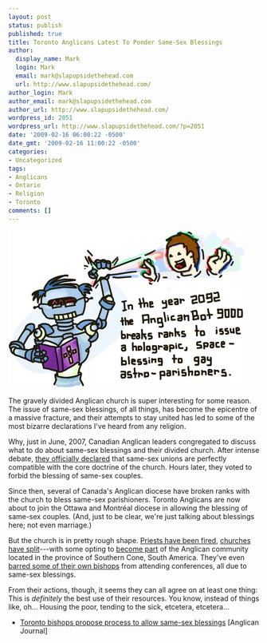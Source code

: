 ```yaml
---
layout: post
status: publish
published: true
title: Toronto Anglicans Latest To Ponder Same-Sex Blessings
author:
  display_name: Mark
  login: Mark
  email: mark@slapupsidethehead.com
  url: http://www.slapupsidethehead.com/
author_login: Mark
author_email: mark@slapupsidethehead.com
author_url: http://www.slapupsidethehead.com/
wordpress_id: 2051
wordpress_url: http://www.slapupsidethehead.com/?p=2051
date: '2009-02-16 06:00:22 -0500'
date_gmt: '2009-02-16 11:00:22 -0500'
categories:
- Uncategorized
tags:
- Anglicans
- Ontario
- Religion
- Toronto
comments: []
---
```

![This is silly. Sorry.](/wp-content/media/2009/02/anglicanbot-9000.jpg "This is silly. Sorry.")

The gravely divided Anglican church is super interesting for some reason. The issue of same-sex blessings, of all things, has become the epicentre of a massive fracture, and their attempts to stay united has led to some of the most bizarre declarations I've heard from any religion.

Why, just in June, 2007, Canadian Anglican leaders congregated to discuss what to do about same-sex blessings and their divided church. After intense debate, [they officially declared](http://www.slapupsidethehead.com/2007/06/anglican-mixed-message/ "It's flip-flop season all year 'round!") that same-sex unions are perfectly compatible with the core doctrine of the church. Hours later, they voted to forbid the blessing of same-sex couples.

Since then, several of Canada's Anglican diocese have broken ranks with the church to bless same-sex parishioners. Toronto Anglicans are now about to join the Ottawa and Montréal diocese in allowing the blessing of same-sex couples. (And, just to be clear, we're just talking about blessings here; not even marriage.)

But the church is in pretty rough shape. [Priests have been fired](http://www.slapupsidethehead.com/2007/10/another-priest-suspended-for-performing-same-sex-wedding/ "I'll teach you to interpret the bible differently than me!"), [churches have split](http://www.slapupsidethehead.com/2007/12/more-anglicans-leave/ "It's for the good of the community?")---with some opting to [become part](http://www.slapupsidethehead.com/2008/02/prize-winning-zombie-basketballs/ "Second paragraph.") of the Anglican community located in the province of Southern Cone, South America. They've even [barred some of their own bishops](http://www.slapupsidethehead.com/2008/07/worldwide-anglican-conference-bars-their-own-bishop/ "It's a productive way to spend their time.") from attending conferences, all due to same-sex blessings.

From their actions, though, it seems they can all agree on at least one thing: This is _definitely_ the best use of their resources. You know, instead of things like, oh... Housing the poor, tending to the sick, etcetera, etcetera...

- [Toronto bishops propose process to allow same-sex blessings](http://www.anglicanjournal.com/canada/hob/005/article/toronto-bishops-propose-process-to-allow-same-sex-blessings/?cHash=fa187ff442) [Anglican Journal]
